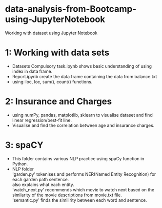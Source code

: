 # data-analysis-from-Bootcamp-using-JupyterNotebook
Working with dataset using Jupyter Notebook

# 1: Working with data sets
  - Datasets Compulsory task.ipynb shows basic understanding of using index in data frame. 
  - Report.ipynb create the data frame containing the data from balance.txt
  - using iloc, loc, sum(), count() functions.

# 2: Insurance and Charges
  - using numPy, pandas, matplotlib, sklearn to visualise dataset and find linear regression/best-fit line.
  - Visualise and find the correlation between age and insurance charges.

# 3: spaCY
  - This folder contains various NLP practice using spaCy function in Python.
  - NLP folder</br>
    'garden.py' tokenises and performs NER(Named Entity Recognition) for each garden path sentence.</br>
     also explains what each entity.</br>
    'watch_next.py' recommends which movie to watch next based on the similarity of the movie descriptions from movie.txt file.</br>
    'semantic.py' finds the similirity between each word and sentence.
